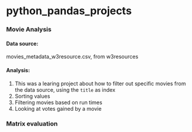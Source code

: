 # python_pandas_projects
### Movie Analysis
#### Data source: 
movies_metadata_w3resource.csv, from w3resources
#### Analysis:
1. This was a learing project about how to filter out specific movies from the data source, using the `title` as index
2. Sorting values
3. Filtering movies based on run times
4. Looking at votes gained by a movie

### Matrix evaluation
